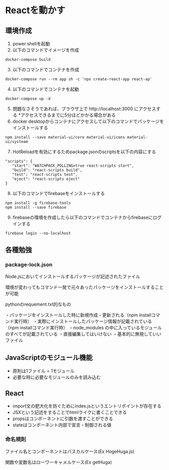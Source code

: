 # Reactを動かす

## 環境作成

1. power shellを起動
2. 以下のコマンドでイメージを作成

```
docker-compose build
```

3. 以下のコマンドでコンテナを作成

```
docker-compose run --rm app sh -c 'npx create-react-app react-ap'
```

4. 以下のコマンドでコンテナを起動

```
docker-compose up -d
```

5. 問題なさそうであれば、ブラウザ上で http://localhost:3000 にアクセスする
   *アクセスできるまでに5分ほどかかる場合がある
6. docker desktopからコンテナにアクセスして以下のコマンドでパッケージをインストールする

```
npm install --save material-ui/core material-ui/icons material-ui/systeam
```
7. HotReloadを有効にするためpackage.jsonのscriptsを以下の内容にする
```
"scripts": {
   "start": "WATCHPACK_POLLING=true react-scripts start",
   "build": "react-scripts build",
   "test": "react-scripts test",
   "eject": "react-scripts eject"
}
```
8. 以下のコマンドでfirebaseをインストールする
```
npm install -g firebase-tools
npm install --save firebase
```
9. firebaseの環境を作成したら以下のコマンドでコンテナからfirebaseにログインする
```
firebase login --no-localhost
```

## 各種勉強

### package-lock.json

Node.jsにおいてインストールするパッケージが記述されたファイル

環境が変わってもコマンド一発で元々あったパッケージをインストールすることが可能

pythonのrequement.txt的なもの

・パッケージをインストールした時に新規作成・更新される（npm installコマンド実行時）
・実際にインストールしたパッケージ情報が記載されている（npm installコマンド実行時）
・node_modules の中に入っているモジュールのすべてが記載されている
・直接編集してはいけない
・基本的に無視していいファイル

## JavaScriptのモジュール機能

- 原則は1ファイル = 1モジュール
- 必要な時に必要なモジュールのみを読み込む

## React

- import文の肥大化を防ぐためにindex.jsというエントリポイントが存在する
- JSXという記述をすることでhtmlライクに書くことできる
- propsはコンポーネントに引数を渡すことができる
- stateはコンポーネント内部で宣言・制御される値

### 命名規則

ファイル名とコンポーネントはパスカルケース(Ex HogeHuga.js)

関数や変数名はローワーキャメルケース(Ex getHuga)
